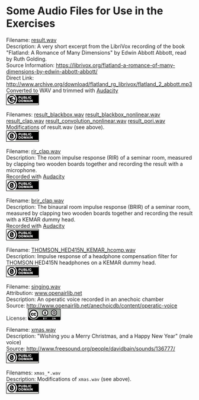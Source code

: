 Some Audio Files for Use in the Exercises
=========================================

Filename: [result.wav](result.wav)  
Description: A very short excerpt from the LibriVox recording of the book
  "Flatland: A Romance of Many Dimensions" by Edwin Abbott Abbott,
  read by Ruth Golding.  
Source Information: https://librivox.org/flatland-a-romance-of-many-dimensions-by-edwin-abbott-abbott/  
Direct Link: http://www.archive.org/download/flatland_rg_librivox/flatland_2_abbott.mp3  
Converted to WAV and trimmed with [Audacity][]  
![Public Domain](publicdomain.png)

Filenames:
[result_blackbox.wav](result_blackbox.wav)
[result_blackbox_nonlinear.wav](result_blackbox_nonlinear.wav)
[result_clap.wav](result_clap.wav)
[result_convolution_nonlinear.wav](result_convolution_nonlinear.wav)
[result_pori.wav](result_pori.wav)  
Modifications of result.wav (see above).  
[![CC0 1.0 Public Domain Dedication](cc-zero.png)][CC0 1.0]


Filename: [rir_clap.wav](rir_clap.wav)  
Description: The room impulse response (RIR) of a seminar room, measured by
  clapping two wooden boards together and recording the result with a
  microphone.  
  Recorded with [Audacity][]  
[![CC0 1.0 Public Domain Dedication](cc-zero.png)][CC0 1.0]

Filename: [brir_clap.wav](brir_clap.wav)  
Description: The binaural room impulse response (BRIR) of a seminar room,
  measured by clapping two wooden boards together and recording the result with
  a KEMAR dummy head.  
  Recorded with [Audacity][]  
[![CC0 1.0 Public Domain Dedication](cc-zero.png)][CC0 1.0]


Filename: [THOMSON_HED415N_KEMAR_hcomp.wav](THOMSON_HED415N_KEMAR_hcomp.wav)  
Description: Impulse response of a headphone compensation filter for
  THOMSON HED415N headphones on a KEMAR dummy head.  
[![CC0 1.0 Public Domain Dedication](cc-zero.png)][CC0 1.0]


Filename: [singing.wav](singing.wav)  
Attribution: www.openairlib.net  
Description: An operatic voice recorded in an anechoic chamber  
Source: http://www.openairlib.net/anechoicdb/content/operatic-voice  
License: [![Creative Commons Attribution-ShareAlike](by-sa.png)][CC BY-SA 3.0]


Filename: [xmas.wav](xmas.wav)  
Description: "Wishing you a Merry Christmas, and a Happy New Year" (male voice)  
Source: http://www.freesound.org/people/davidbain/sounds/136777/  
[![CC0 1.0 Public Domain Dedication](cc-zero.png)][CC0 1.0]

Filenames: `xmas_*.wav`  
Description: Modifications of `xmas.wav` (see above).  
[![CC0 1.0 Public Domain Dedication](cc-zero.png)][CC0 1.0]

[Audacity]: http://audacityteam.org/
[CC0 1.0]: http://creativecommons.org/publicdomain/zero/1.0/
[CC BY-SA 3.0]: http://creativecommons.org/licenses/by-sa/3.0/
